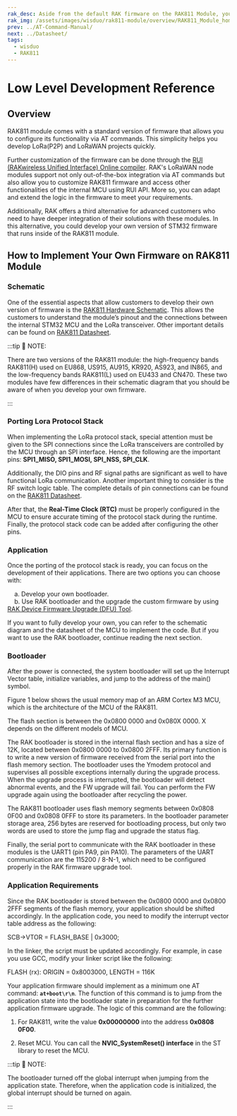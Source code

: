 ```yaml
---
rak_desc: Aside from the default RAK firmware on the RAK811 Module, you can create custom firmware using RUI (RAKwireless Unified Interface) or the actual SDK from the manufacturer of the microcontroller that is used inside the module.
rak_img: /assets/images/wisduo/rak811-module/overview/RAK811_Module_home.png
prev: ../AT-Command-Manual/
next: ../Datasheet/
tags:
  - wisduo
  - RAK811
---
```


# Low Level Development Reference

## Overview

RAK811 module comes with a standard version of firmware that allows you to configure its functionality via AT commands. This simplicity helps you develop LoRa(P2P) and LoRaWAN projects quickly. 

Further customization of the firmware can be done through the [RUI (RAKwireless Unified Interface) Online compiler](/RUI/). RAK's LoRaWAN node modules support not only out-of-the-box integration via AT commands but also allow you to customize RAK811 firmware and access other functionalities of the internal MCU using RUI API. More so, you can adapt and extend the logic in the firmware to meet your requirements.

Additionally, RAK offers a third alternative for advanced customers who need to have deeper integration of their solutions with these modules. In this alternative, you could develop your own version of STM32 firmware that runs inside of the RAK811 module. 


## How to Implement Your Own Firmware on RAK811 Module

### Schematic

One of the essential aspects that allow customers to develop their own version of firmware is the [RAK811 Hardware Schematic](https://downloads.rakwireless.com/LoRa/RAK811/Hardware_Specification/). This allows the customers to understand the module’s pinout and the connections between the internal STM32 MCU and the LoRa transceiver. Other important details can be found on [RAK811 Datasheet](/Product-Categories/WisDuo/RAK811-Module/Datasheet/).

:::tip 📝 NOTE:

There are two versions of the RAK811 module: the high-frequency bands RAK811(H) used on EU868, US915, AU915, KR920, AS923, and IN865, and the low-frequency bands RAK811(L) used on EU433 and CN470. These two modules have few differences in their schematic diagram that you should be aware of when you develop your own firmware. 

:::

### Porting Lora Protocol Stack

When implementing the LoRa protocol stack, special attention must be given to the SPI connections since the LoRa transceivers are controlled by the MCU through an SPI interface. Hence, the following are the important pins: **SPI1_MISO, SPI1_MOSI, SPI_NSS, SPI_CLK**. 

Additionally, the DIO pins and RF signal paths are significant as well to have functional LoRa communication. Another important thing to consider is the RF switch logic table. The complete details of pin connections can be found on the [RAK811 Datasheet](/Product-Categories/WisDuo/RAK811-Module/Datasheet/). 

After that, the **Real-Time Clock (RTC)** must be properly configured in the MCU to ensure accurate timing of the protocol stack during the runtime. Finally, the protocol stack code can be added after configuring the other pins.

### Application

Once the porting of the protocol stack is ready, you can focus on the development of their applications. There are two options you can choose with: 

&nbsp;&nbsp;&nbsp;&nbsp;a. Develop your own bootloader. 
<br>
&nbsp;&nbsp;&nbsp;&nbsp;b. Use RAK bootloader and the upgrade the custom firmware by using [RAK Device Firmware Upgrade (DFU) Tool](https://downloads.rakwireless.com/LoRa/Tools/RAK_Device_Firmware_Upgrade_tool/).

If you want to fully develop your own, you can refer to the schematic diagram and the datasheet of the MCU to implement the code. But if you want to use the RAK bootloader, continue reading the next section.

### Bootloader

After the power is connected, the system bootloader will set up the Interrupt Vector table, initialize variables, and jump to the address of the main() symbol.

Figure 1 below shows the usual memory map of an ARM Cortex M3 MCU, which is the architecture of the MCU of the RAK811.

<rk-img
  src="/assets/images/wisduo/rak811-module/deep-development/memory-map.png"
  width="80%"
  caption="Usual memory map for an ARM Cortex M3 MCU"
/>

The flash section is between the 0x0800 0000 and 0x080X 0000. X depends on the different models of MCU.

The RAK bootloader is stored in the internal flash section and has a size of 12K, located between 0x0800 0000 to 0x0800 2FFF. Its primary function is to write a new version of firmware received from the serial port into the flash memory section. The bootloader uses the Ymodem protocol and supervises all possible exceptions internally during the upgrade process. When the upgrade process is interrupted, the bootloader will detect abnormal events, and the FW upgrade will fail. You can perform the FW upgrade again using the bootloader after recycling the power.

The RAK811 bootloader uses flash memory segments between 0x0808 0F00 and 0x0808 0FFF to store its parameters. 
In the bootloader parameter storage area, 256&nbsp;bytes are reserved for bootloading process, but only two words are used to store the jump flag and upgrade the status flag.

Finally, the serial port to communicate with the RAK bootloader in these modules is the UART1 (pin PA9, pin PA10). The parameters of the UART communication are the 115200 / 8-N-1, which need to be configured properly in the RAK firmware upgrade tool. 

### Application Requirements

Since the RAK bootloader is stored between the 0x0800 0000 and 0x0800 2FFF segments of the flash memory, your application should be shifted accordingly. In the application code, you need to modify the interrupt vector table address as the following:

SCB->VTOR = FLASH_BASE | 0x3000;

In the linker, the script must be updated accordingly. For example, in case you use GCC, modify your linker script like the following:

FLASH (rx): ORIGIN = 0x8003000, LENGTH = 116K

Your application firmware should implement as a minimum one AT command: <b>`at+boot\r\n`</b>. The function of this command is to jump from the application state into the bootloader state in preparation for the further application firmware upgrade. The logic of this command are the following:


1. For RAK811, write the value **0x00000000** into the address **0x0808 0F00**. 

2. Reset MCU. You can call the **NVIC_SystemReset() interface** in the ST library to reset the MCU.

:::tip 📝 NOTE:

The bootloader turned off the global interrupt when jumping from the application state. Therefore, when the application code is initialized, the global interrupt should be turned on again.

:::